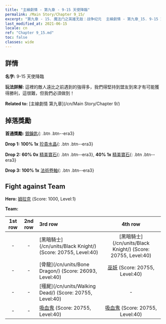 ```yaml
---
title: "主線劇情 - 第九章 - 9-15 天使降臨"
permalink: /Main Story/Chapter 9_15/
excerpt: "第九章 - 15. 魔法门之英雄无敌：战争纪元  主線劇情 - 第九章_15. 9-15 天使降臨"
last_modified_at: 2021-06-15
locale: cn
ref: "Chapter 9_15.md"
toc: false
classes: wide
---
```


## 詳情

 **名字:** 9-15 天使降臨

 **玩法詳解:** 這裡的敵人遠比之前遇到的強得多，我們得堅持到盟友到來才有可能獲得勝利，這很難，但我們必須做到！

 **Related to:** [主線劇情 第九章](/cn/Main Story/Chapter 9/)

## 掉落獎勵

 **首通獎勵:** [銀鑰匙](/cn/Items/con_693/){: .btn .btn--era3}

 **Drop 1:** **100% 1x** [珍貴水晶](/cn/Items/mat_31/){: .btn .btn--era3}

 **Drop 2:** **60% 0x** [精美寶石](/cn/Items/mat_23/){: .btn .btn--era3}, **40% 1x** [精美寶石](/cn/Items/mat_23/){: .btn .btn--era3}

 **Drop 3:** **100% 1x** [法術卷軸](/cn/Items/con_694/){: .btn .btn--era3}


## Fight against Team
 **Hero:** [姆拉克](/cn/heroes/Mullich/) (Score: 1000, Level:1)

 **Team:**


  | 1st row | 2nd row | 3rd row | 4th row |
  |:----:|:----:|:----|:----:|
  | - | - | [黑暗騎士](/cn/units/Black Knight/) (Score: 20755, Level:40)  | [黑暗騎士](/cn/units/Black Knight/) (Score: 20755, Level:40)  |
  | - | - | [骨龍](/cn/units/Bone Dragon/) (Score: 26093, Level:40)  | [巫妖](/cn/units/Lich/) (Score: 20755, Level:40)  |
  | - | - | [殭屍](/cn/units/Walking Dead/) (Score: 20755, Level:40)  | - |
  | - | - | [吸血鬼](/cn/units/Vampire/) (Score: 20755, Level:40)  | [吸血鬼](/cn/units/Vampire/) (Score: 20755, Level:40)  |


